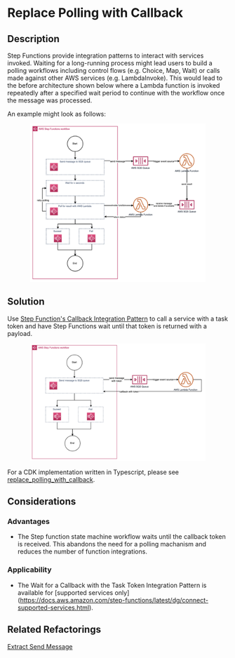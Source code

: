 # Replace Polling with Callback

## Description

Step Functions provide integration patterns to interact with services invoked. Waiting for a long-running process might lead users to build a polling workflows including control flows (e.g. Choice, Map, Wait) or calls made against other AWS services (e.g. LambdaInvoke). This would lead to the before architecture shown below where a Lambda function is invoked repeatedly after a specified wait period to continue with the workflow once the message was processed. 

An example might look as follows:

<p align="center">
<img src="images/replace_polling_before.png" alt="Callback Step Functions" width="400"/>
</p>


## Solution

Use [Step Function's Callback Integration Pattern](https://docs.aws.amazon.com/step-functions/latest/dg/connect-to-resource.html) to call a service with a task token and have Step Functions wait until that token is returned with a payload.


<p align="center">
<img src="images/replace_polling_refactored.png" alt="Callback Step Functions" width="400"/>
</p>


For a CDK implementation written in Typescript, please see [replace_polling_with_callback](../implementation/replace-polling-with-callback/#).

## Considerations 

### Advantages
* The Step function state machine workflow waits until the callback token is received. This abandons the need for a polling machanism and reduces the number of function integrations. 

### Applicability

* The Wait for a Callback with the Task Token Integration Pattern is available for [supported services only] (https://docs.aws.amazon.com/step-functions/latest/dg/connect-supported-services.html). 

## Related Refactorings
[Extract Send Message](extract_send_message.md)
